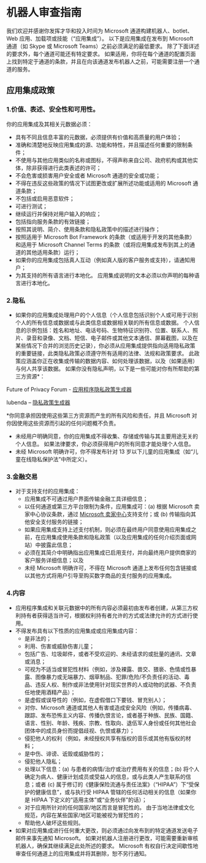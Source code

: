 # <a name="bot-review-guidelines"></a>机器人审查指南

我们欢迎并感谢你发挥才华和投入时间为 Microsoft 通道构建机器人、botlet、Web 应用、加载项或技能（“应用集成”）。 以下是应用集成在发布到 Microsoft 通道（如 Skype 或 Microsoft Teams）之前必须满足的最低要求。 除了下面详述的要求外，每个通道可能还有特定要求。 如果适用，你将在每个通道的配置页面上找到特定于通道的条款，并且在向该通道发布机器人之前，可能需要注册一个通道的服务。

## <a name="app-integration-policies"></a>应用集成政策
###  <a name="1-value-representation-security-and-usability"></a>1.价值、表述、安全性和可用性。

你的应用集成及其相关元数据必须：

- 具有不同且信息丰富的元数据，必须提供有价值和高质量的用户体验；
- 准确和清楚地反映应用集成的源、功能和特性，并且描述任何重要的限制条件；
- 不使用与其他应用类似的名称或图标，不得声称来自公司、政府机构或其他实体，除非获得进行此类表述的许可；
- 不会危害或损害用户安全或者 Microsoft 通道的安全或功能；
- 不得在违反这些政策的情况下试图更改或扩展所述功能或适用的 Microsoft 通道条款；
- 不包括或启用恶意软件；
- 可进行测试；
- 继续运行并保持对用户输入的响应； 
- 包括指向服务条款的有效链接；
- 按照其说明、简介、使用条款和隐私政策中的描述进行操作；
- 按照适用于 Microsoft Bot Framework 的条款（或适用于开发的其他条款）和适用于 Microsoft Channel Terms 的条款（或将应用集成发布到其上的通道的其他适用条款）运行；
- 如果你的应用集成包括真人互动（例如真人版的客户服务或支持），请通知用户；
- 为其支持的所有语言进行本地化。 应用集成说明的文本必须以你声明的每种语言进行本地化。

### <a name="2--privacy"></a>2.隐私

- 如果你的应用集成处理用户的个人信息（个人信息包括识别个人或可用于识别个人的所有信息或数据或与此类信息或数据相关联的所有信息或数据。 个人信息的示例包括：姓名和地址、电话号码、生物特征识别符、位置、联系人、照片、录音和录像、文档、短信、电子邮件或其他文本通信、屏幕截图，以及在某些情况下合并的浏览历史记录），你必须从应用集成提供指向适用隐私政策的重要链接，此类隐私政策必须遵守所有适用的法律、法规和政策要求。 此政策应涵盖你正在收集或传输的数据内容、如何处理该数据，以及（如果适用）与何人共享该数据。 如果你没有隐私声明，以下是一些可能对你有所帮助的第三方资源*：

Future of Privacy Forum - [应用程序隐私政策生成器](http://www.applicationprivacy.org/do-tools/privacy-policy-generator/)

Iubenda – [隐私政策生成器](http://www.iubenda.com/en)

*你同意承担因使用这些第三方资源而产生的所有风险和责任，并且 Microsoft 对你因使用这些资源而引起的任何问题概不负责。
- 未经用户明确同意，你的应用集成不得收集、存储或传输与其主要用途无关的个人信息。 如果法律要求，你必须获得用户的所有同意才能处理个人信息。 
- 未经 Microsoft 明确许可，你不得发布针对 13 岁以下儿童的应用集成（如“儿童在线隐私保护法”中所定义）。

### <a name="3--financial-transactions"></a>3.金融交易
- 对于支持支付的应用集成： 
  - 应用集成不可通过用户界面传输金融工具详细信息；
  - 以任何通道或第三方平台限制为条件，应用集成可：(a) 根据 Microsoft 卖家中心协议条款，通过 [Microsoft 卖家中心](https://seller.microsoft.com/)支持支付；或 (b) 传输指向其他安全支付服务的链接；
  - 如果应用集成支持上述支付机制，则必须在最终用户同意使用应用集成之前，在应用集成使用条款和隐私政策（以及应用集成的任何介绍页面或网站）中披露此信息；
  - 必须在其简介中明确指出应用集成已启用支付，并向最终用户提供商家的客户服务详细信息；以及
  - 未经 Microsoft 明确许可，不得在 Microsoft 通道上发布任何包含链接或以其他方式将用户引导至购买数字商品的支付服务的应用集成。

### <a name="4--content"></a>4.内容 
- 应用程序集成和关联元数据中的所有内容必须最初由发布者创建，从第三方权利持有者获得适当许可，根据权利持有者允许的方式或法律允许的方式进行使用。
- 不得发布具有以下性质的应用集成或应用集成内容： 
  - 是非法的；
  - 利用、伤害或威胁伤害儿童；
  - 包括广告、垃圾邮件，或者不受欢迎的、未经请求的或批量的通讯、文章或消息；
  - 可视为不适当或冒犯性材料（例如，涉及裸露、兽交、猥亵、色情或性暴露、图像暴力或无端暴力、烟草制品、犯罪/危险/不负责任的活动、毒品、违反人权、制作或非法使用针对现实世界的人或动物的武器、不负责任地使用酒精产品）；
  - 是虚假或误导性的（例如，在虚假借口下要钱、冒充别人）；
  - 对你、Microsoft 通道或其他人有害或造成安全风险（例如，传播病毒、跟踪、发布恐怖主义内容、传播仇恨言论，或者基于种族、民族、国籍、语言、性别、年龄、残疾、宗教、性取向、退伍军人身份或任何其他社会团体中的成员身份而提倡歧视、仇恨或暴力）；
  - 侵犯他人的权利（例如，未经授权共享有版权的音乐或其他有版权的材料；
  - 是中伤、诽谤、诋毁或威胁性的；
  - 侵犯他人隐私； 
  - 处理以下信息：(a) 与患者的病情/治疗或治疗费用有关的信息；(b) 将个人确定为病人、健康计划成员或受益人的信息，或与此类人产生联系的信息；或者 (c) 属于修订的《健康保险流通与责任法案》（“HIPAA”）下“受保护的健康信息”，或与执行受 HIPAA 管辖的任何活动相关的信息（如果你是 HIPAA 下定义的“适用主体”或“业务伙伴”的话）；
  - 对于应用所针对的任何国家/地区而言是冒犯性的。 由于当地法律或文化规范，内容在某些国家/地区可能被视为冒犯性的；
  - 帮助他人破坏这些规则。 
- 如果对应用集成进行任何重大更改，则必须通过向发布到的特定通道发送电子邮件来事先通知 Microsoft。  如果对机器人注册进行更改，可能需要重新审核机器人，确保其继续满足此处所述的要求。  Microsoft 有权自行决定间歇性地审查任何通道上的应用集成并将其删除，恕不另行通知。

